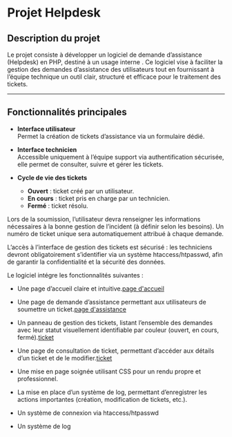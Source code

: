 # Projet Helpdesk 

## Description du projet

Le projet consiste à développer un logiciel de demande d’assistance (Helpdesk) en PHP, destiné à un usage interne . Ce logiciel vise à faciliter la gestion des demandes d’assistance des utilisateurs tout en fournissant à l’équipe technique un outil clair, structuré et efficace pour le traitement des tickets.

---

## Fonctionnalités principales

- **Interface utilisateur**  
  Permet la création de tickets d’assistance via un formulaire dédié.

- **Interface technicien**  
  Accessible uniquement à l’équipe support via authentification sécurisée, elle permet de consulter, suivre et gérer les tickets.

- **Cycle de vie des tickets**  
  - **Ouvert** : ticket créé par un utilisateur.  
  - **En cours** : ticket pris en charge par un technicien.  
  - **Fermé** : ticket résolu.

Lors de la soumission, l’utilisateur devra renseigner les informations nécessaires à la bonne gestion de l’incident (à définir selon les besoins). Un numéro de ticket unique sera automatiquement attribué à chaque demande.

L’accès à l’interface de gestion des tickets est sécurisé : les techniciens devront obligatoirement s’identifier via un système htaccess/htpasswd, afin de garantir la confidentialité et la sécurité des données.

Le logiciel intégre les fonctionnalités suivantes :

- Une page d’accueil claire et intuitive.[page d'accueil](https://github.com/KHELIFI-Mohamed/Helpdesk/blob/main/index.php)

- Une page de demande d’assistance permettant aux utilisateurs de soumettre un ticket.[page d'assistance](https://github.com/KHELIFI-Mohamed/Helpdesk/blob/main/assistance.php)

- Un panneau de gestion des tickets, listant l’ensemble des demandes avec leur statut visuellement identifiable par couleur (ouvert, en cours, fermé).[ticket](https://github.com/KHELIFI-Mohamed/Helpdesk/blob/main/techn.php)

- Une page de consultation de ticket, permettant d’accéder aux détails d’un ticket et de le modifier.[ticket](https://github.com/KHELIFI-Mohamed/Helpdesk/blob/main/techn.php)

- Une mise en page soignée utilisant CSS pour un rendu propre et professionnel.

- La mise en place d’un système de log, permettant d’enregistrer les actions importantes (création, modification de tickets, etc.).

- Un système de connexion via htaccess/htpasswd

- Un système de log 





